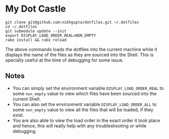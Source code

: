 My Dot Castle
=============

    git clone git@github.com:nikhgupta/dotfiles.git ~/.dotfiles
    cd ~/.dotfiles
    git submodule update --init
    export DISPLAY_LOAD_ORDER_REAL=NON_EMPTY
    rake install && rake reload

The above commands loads the dotfiles into the current machine while it displays the name of the files as they are sourced into the Shell. This is specially useful at the time of debugging for some issue.

Notes
-----
* You can simply set the environment variable `DISPLAY_LOAD_ORDER_REAL` to some `non_empty` value to view which files have been sourced into the current Shell.
* You can also set the environment variable `DISPLAY_LOAD_ORDER_ALL` to some `non_empty` value to view all the files that will be loaded, if they exist.
* You are also able to view the load order in the exact order it took place and hence, this will really help with any troubleshooting or while debugging.
